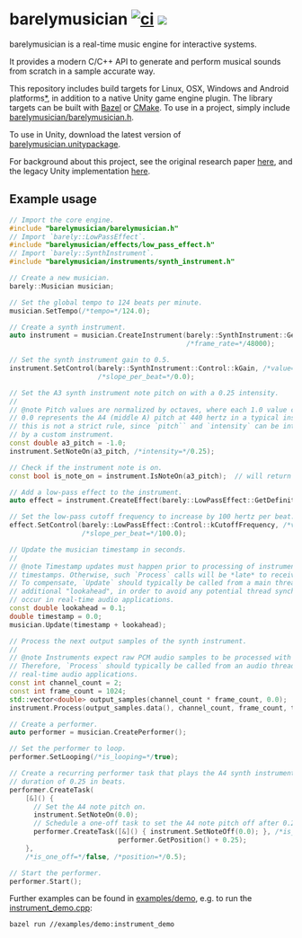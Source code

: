 barelymusician
[![ci](https://github.com/anokta/barelymusician/actions/workflows/ci.yml/badge.svg)](https://github.com/anokta/barelymusician/actions/workflows/ci.yml)
[![](https://img.shields.io/static/v1?label=sponsor&message=%E2%9D%A4&logo=GitHub&color=%23fe8e86)](https://github.com/sponsors/anokta)
==============

barelymusician is a real-time music engine for interactive systems.

It provides a modern C/C++ API to generate and perform musical sounds from
scratch in a sample accurate way.

[iOS]: ## "see issue #112 for the status of the upcoming iOS platform support"
This repository includes build targets for Linux, OSX, Windows and Android
platforms[*][iOS], in addition to a native Unity game engine plugin. The library
targets can be built with [Bazel](https://bazel.build/) or
[CMake](https://cmake.org/). To use in a project, simply include
[barelymusician/barelymusician.h](barelymusician/barelymusician.h).

To use in Unity, download the latest version of
[barelymusician.unitypackage](https://github.com/anokta/barelymusician/releases/latest/download/barelymusician.unitypackage).

For background about this project, see the original research paper
[here](http://www.aes.org/e-lib/browse.cfm?elib=17598), and the legacy Unity
implementation [here](https://github.com/anokta/barelyMusicianLegacy).

## Example usage

```cpp
// Import the core engine.
#include "barelymusician/barelymusician.h"
// Import `barely::LowPassEffect`.
#include "barelymusician/effects/low_pass_effect.h"
// Import `barely::SynthInstrument`.
#include "barelymusician/instruments/synth_instrument.h"

// Create a new musician.
barely::Musician musician;

// Set the global tempo to 124 beats per minute.
musician.SetTempo(/*tempo=*/124.0);

// Create a synth instrument.
auto instrument = musician.CreateInstrument(barely::SynthInstrument::GetDefinition(),
                                            /*frame_rate=*/48000);

// Set the synth instrument gain to 0.5.
instrument.SetControl(barely::SynthInstrument::Control::kGain, /*value=*/0.5,
                      /*slope_per_beat=*/0.0);

// Set the A3 synth instrument note pitch on with a 0.25 intensity.
//
// @note Pitch values are normalized by octaves, where each 1.0 value change shifts one octave, and
// 0.0 represents the A4 (middle A) pitch at 440 hertz in a typical instrument definition. However,
// this is not a strict rule, since `pitch`` and `intensity` can be interpreted in any desired way
// by a custom instrument.
const double a3_pitch = -1.0;
instrument.SetNoteOn(a3_pitch, /*intensity=*/0.25);

// Check if the instrument note is on.
const bool is_note_on = instrument.IsNoteOn(a3_pitch);  // will return true.

// Add a low-pass effect to the instrument.
auto effect = instrument.CreateEffect(barely::LowPassEffect::GetDefinition());

// Set the low-pass cutoff frequency to increase by 100 hertz per beat.
effect.SetControl(barely::LowPassEffect::Control::kCutoffFrequency, /*value=*/0.0,
                  /*slope_per_beat=*/100.0);

// Update the musician timestamp in seconds.
//
// @note Timestamp updates must happen prior to processing of instruments with respective
// timestamps. Otherwise, such `Process` calls will be *late* to receive any relevant state changes.
// To compensate, `Update` should typically be called from a main thread update callback, with an
// additional "lookahead", in order to avoid any potential thread synchronization issues that could
// occur in real-time audio applications.
const double lookahead = 0.1;
double timestamp = 0.0;
musician.Update(timestamp + lookahead);

// Process the next output samples of the synth instrument.
//
// @note Instruments expect raw PCM audio samples to be processed with a synchronous call.
// Therefore, `Process` should typically be called from an audio thread process callback in
// real-time audio applications.
const int channel_count = 2;
const int frame_count = 1024;
std::vector<double> output_samples(channel_count * frame_count, 0.0);
instrument.Process(output_samples.data(), channel_count, frame_count, timestamp);

// Create a performer.
auto performer = musician.CreatePerformer();

// Set the performer to loop.
performer.SetLooping(/*is_looping=*/true);

// Create a recurring performer task that plays the A4 synth instrument note at position 0.5 for a
// duration of 0.25 in beats.
performer.CreateTask(
    [&]() {
      // Set the A4 note pitch on.
      instrument.SetNoteOn(0.0);
      // Schedule a one-off task to set the A4 note pitch off after 0.25 beats.
      performer.CreateTask([&]() { instrument.SetNoteOff(0.0); }, /*is_one_off=*/true,
                           performer.GetPosition() + 0.25);
    },
    /*is_one_off=*/false, /*position=*/0.5);

// Start the performer.
performer.Start();
```

Further examples can be found in [examples/demo](examples/demo), e.g. to run the
[instrument_demo.cpp](examples/demo/instrument_demo.cpp):
```
bazel run //examples/demo:instrument_demo
```

